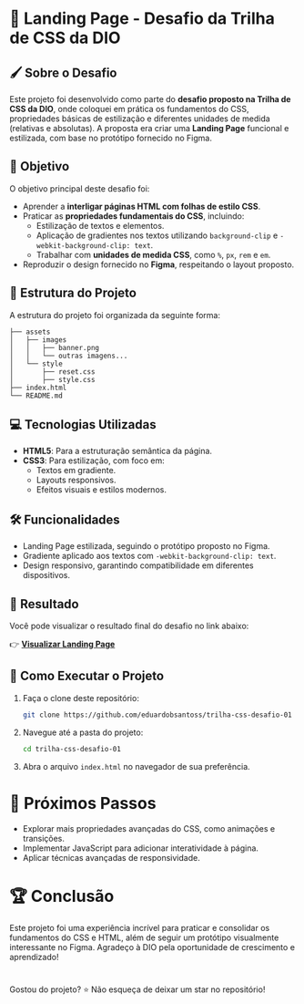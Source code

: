 
# 🚀 Landing Page - Desafio da Trilha de CSS da DIO

## 🖌️ Sobre o Desafio

Este projeto foi desenvolvido como parte do **desafio proposto na Trilha de CSS da DIO**, onde coloquei em prática os fundamentos do CSS, propriedades básicas de estilização e diferentes unidades de medida (relativas e absolutas). A proposta era criar uma **Landing Page** funcional e estilizada, com base no protótipo fornecido no Figma.

## 🎯 Objetivo

O objetivo principal deste desafio foi:
- Aprender a **interligar páginas HTML com folhas de estilo CSS**.
- Praticar as **propriedades fundamentais do CSS**, incluindo:
  - Estilização de textos e elementos.
  - Aplicação de gradientes nos textos utilizando `background-clip` e `-webkit-background-clip: text`.
  - Trabalhar com **unidades de medida CSS**, como `%`, `px`, `rem` e `em`.
- Reproduzir o design fornecido no **Figma**, respeitando o layout proposto.

## 📂 Estrutura do Projeto

A estrutura do projeto foi organizada da seguinte forma:
```
├── assets
│   ├── images
│   │   ├── banner.png
│   │   └── outras imagens...
│   └── style
│       ├── reset.css
│       ├── style.css
├── index.html
└── README.md
```


## 💻 Tecnologias Utilizadas

- **HTML5**: Para a estruturação semântica da página.
- **CSS3**: Para estilização, com foco em:
  - Textos em gradiente.
  - Layouts responsivos.
  - Efeitos visuais e estilos modernos.

## 🛠️ Funcionalidades

- Landing Page estilizada, seguindo o protótipo proposto no Figma.
- Gradiente aplicado aos textos com `-webkit-background-clip: text`.
- Design responsivo, garantindo compatibilidade em diferentes dispositivos.

## 🌟 Resultado

Você pode visualizar o resultado final do desafio no link abaixo:

👉 **[Visualizar Landing Page](#)**

## 🧰 Como Executar o Projeto

1. Faça o clone deste repositório:
   ```bash
   git clone https://github.com/eduardobsantoss/trilha-css-desafio-01

2. Navegue até a pasta do projeto:
    ```bash
    cd trilha-css-desafio-01

3. Abra o arquivo ```index.html``` no navegador de sua preferência.

# 📝 Próximos Passos
- Explorar mais propriedades avançadas do CSS, como animações e transições.
- Implementar JavaScript para adicionar interatividade à página.
- Aplicar técnicas avançadas de responsividade.

# 🏆 Conclusão
Este projeto foi uma experiência incrível para praticar e consolidar os fundamentos do CSS e HTML, além de seguir um protótipo visualmente interessante no Figma. Agradeço à DIO pela oportunidade de crescimento e aprendizado!

#

Gostou do projeto? ⭐️ Não esqueça de deixar um star no repositório!
